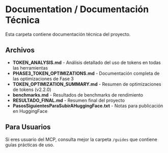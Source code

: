 # Documentation / Documentación Técnica

Esta carpeta contiene documentación técnica del proyecto.

## Archivos

- **TOKEN_ANALYSIS.md** - Análisis detallado del uso de tokens en todas las herramientas
- **PHASE3_TOKEN_OPTIMIZATIONS.md** - Documentación completa de las optimizaciones de Fase 3
- **TOKEN_OPTIMIZATION_SUMMARY.md** - Resumen de optimizaciones de tokens (v2.2.0)
- **benchmarks.md** - Resultados de benchmarks de rendimiento
- **RESULTADO_FINAL.md** - Resumen final del proyecto
- **PasosSiguientesParaSubirAHuggingFace.txt** - Notas para publicación en HuggingFace

## Para Usuarios

Si eres usuario del MCP, consulta mejor la carpeta `/guides` que contiene guías prácticas de uso.

